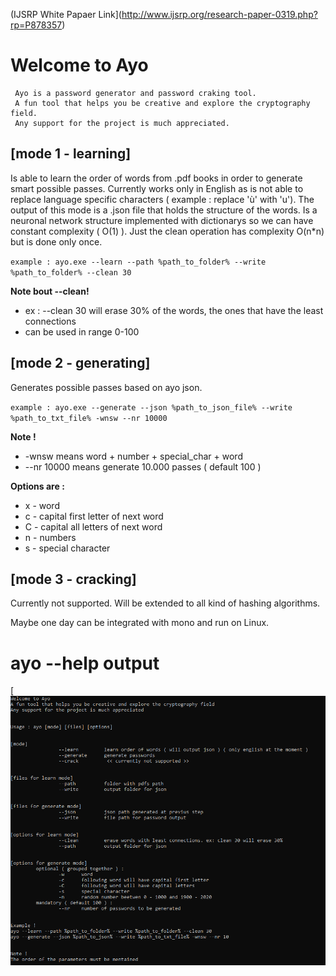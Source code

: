 (IJSRP White Papaer Link](http://www.ijsrp.org/research-paper-0319.php?rp=P878357)

# Welcome to Ayo

 	 Ayo is a password generator and password craking tool.
 	 A fun tool that helps you be creative and explore the cryptography field.
 	 Any support for the project is much appreciated.


## [mode 1 - learning] ##

Is able to learn the order of words from .pdf books in order to generate smart possible passes. Currently works only in English as is not able to replace language specific characters ( example : replace 'ù' with 'u'). The output of this mode is a .json file that holds the structure of the words. Is a neuronal network structure implemented with dictionarys so we can have constant complexity ( O(1) ). Just the clean operation has complexity O(n*n) but is done only once.

 `example : ayo.exe --learn --path %path_to_folder% --write %path_to_folder% --clean 30`

**Note bout --clean!** 
 * ex : --clean 30 will erase 30% of the words, the ones that have the least connections 
 * can be used in range 0-100 


## [mode 2 - generating] ##

Generates possible passes based on ayo json. 

 `example : ayo.exe --generate --json %path_to_json_file% --write %path_to_txt_file% -wnsw --nr 10000`

**Note !** 
 * -wnsw means word + number + special_char + word
 * --nr 10000 means generate 10.000 passes ( default 100 )

**Options are :** 
 * x - word
 * c - capital first letter of next word
 * C - capital all letters of next word
 * n - numbers
 * s - special character
 

## [mode 3 - cracking] ##

Currently not supported. Will be extended to all kind of hashing algorithms. 

Maybe one day can be integrated with mono and run on Linux.



# ayo --help output


[![cmd.png](https://github.com/MuhammadAAAAAli/AyoTool/blob/master/helpMenu.png)
